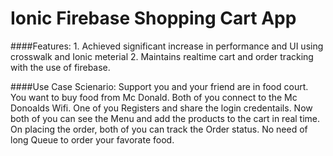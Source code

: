 # Ionic Firebase Shopping Cart App

####Features:
      1. Achieved significant increase in performance and UI using crosswalk and Ionic meterial
      2. Maintains realtime cart and order tracking with the use of firebase.
    
####Use Case Scienario:
      Support you and your friend are in food court. You want to buy food from Mc Donald. 
      Both of you connect to the Mc Donoalds Wifi.
      One of you Registers and share the login credentails.
      Now both of you can see the Menu and add the products to the cart in real time.
      On placing the order, both of you can track the Order status. 
      No need of long Queue to order your favorate food.
